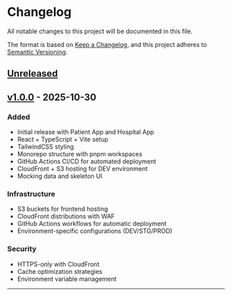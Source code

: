 # Changelog

All notable changes to this project will be documented in this file.

The format is based on [Keep a Changelog](https://keepachangelog.com/en/1.0.0/),
and this project adheres to [Semantic Versioning](https://semver.org/spec/v2.0.0.html).

## [Unreleased]

## [v1.0.0] - 2025-10-30

### Added
- Initial release with Patient App and Hospital App
- React + TypeScript + Vite setup
- TailwindCSS styling
- Monorepo structure with pnpm workspaces
- GitHub Actions CI/CD for automated deployment
- CloudFront + S3 hosting for DEV environment
- Mocking data and skeleton UI

### Infrastructure
- S3 buckets for frontend hosting
- CloudFront distributions with WAF
- GitHub Actions workflows for automatic deployment
- Environment-specific configurations (DEV/STG/PROD)

### Security
- HTTPS-only with CloudFront
- Cache optimization strategies
- Environment variable management

---

[Unreleased]: https://github.com/spherecorp-kr/drcall-global-frontend/compare/v1.0.0...HEAD
[v1.0.0]: https://github.com/spherecorp-kr/drcall-global-frontend/releases/tag/v1.0.0
